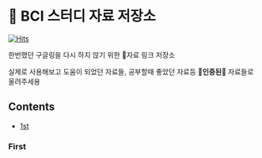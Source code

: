 # 🍯 BCI 스터디 자료 저장소
[![Hits](https://hits.seeyoufarm.com/api/count/incr/badge.svg?url=https://github.com/comojin1994/BCI-study&count_bg=%2379C83D&title_bg=%23555555&icon=&icon_color=%23E7E7E7&title=꿀단지방문자&edge_flat=false)](https://hits.seeyoufarm.com)

한번했던 구글링을 다시 하지 않기 위한 🍯자료 링크 저장소

실제로 사용해보고 도움이 되었던 자료들, 공부할때 좋았던 자료등 🌟**인증된**🌟 자료들로 올려주세용

## Contents
  - [1st](#first)

### First
